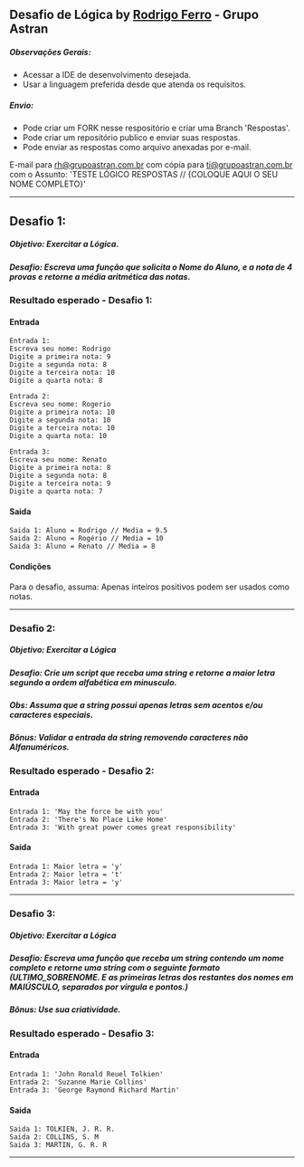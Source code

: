 ## Desafio de Lógica by [Rodrigo Ferro](https://github.com/RodrigoferroBR) - Grupo Astran
##### Observações Gerais:
+ Acessar a IDE de desenvolvimento desejada.
+ Usar a linguagem preferida desde que atenda os requisitos.

##### Envio:
+ Pode criar um FORK nesse respositório e criar uma Branch 'Respostas'.
+ Pode criar um repositório publico e enviar suas respostas.
+ Pode enviar as respostas como arquivo anexadas por e-mail.

E-mail para rh@grupoastran.com.br com cópia para ti@grupoastran.com.br com o Assunto: 'TESTE LÓGICO RESPOSTAS // {COLOQUE AQUI O SEU NOME COMPLETO}'

---
## Desafio 1:
##### Objetivo: Exercitar a Lógica.
##### Desafio: Escreva uma função que solicita o Nome do Aluno, e a nota de 4 provas e retorne a média aritmética das notas.

### Resultado esperado - Desafio 1:
#### Entrada

```console
Entrada 1:
Escreva seu nome: Rodrigo
Digite a primeira nota: 9
Digite a segunda nota: 8
Digite a terceira nota: 10
Digite a quarta nota: 8

Entrada 2:
Escreva seu nome: Rogerio
Digite a primeira nota: 10
Digite a segunda nota: 10
Digite a terceira nota: 10
Digite a quarta nota: 10

Entrada 3:
Escreva seu nome: Renato
Digite a primeira nota: 8
Digite a segunda nota: 8
Digite a terceira nota: 9
Digite a quarta nota: 7
```

#### Saida
```console
Saida 1: Aluno = Rodrigo // Media = 9.5
Saida 2: Aluno = Rogério // Media = 10
Saida 3: Aluno = Renato // Media = 8
```

#### Condições

Para o desafio, assuma:
Apenas inteiros positivos podem ser usados como notas.

---

### Desafio 2:
##### Objetivo: Exercitar a Lógica
##### Desafio: Crie um script que receba uma string e retorne a maior letra segundo a ordem alfabética em minusculo.
##### Obs: Assuma que a string possui apenas letras sem acentos e/ou caracteres especiais.
##### Bônus: Validar a entrada da string removendo caracteres não Alfanuméricos.

### Resultado esperado - Desafio 2:
#### Entrada

```console
Entrada 1: 'May the force be with you'
Entrada 2: 'There's No Place Like Home'
Entrada 3: 'With great power comes great responsibility'
```

#### Saida
```console
Entrada 1: Maior letra = 'y'
Entrada 2: Maior letra = 't'
Entrada 3: Maior letra = 'y'
```
---

### Desafio 3:
##### Objetivo: Exercitar a Lógica
##### Desafio: Escreva uma função que receba um string contendo um nome completo e retorne uma string com o seguinte formato (ULTIMO_SOBRENOME. E as primeiras letras dos restantes dos nomes em MAIÚSCULO, separados por virgula e pontos.)
##### Bônus: Use sua criatividade.

### Resultado esperado - Desafio 3:
#### Entrada

```console
Entrada 1: 'John Ronald Reuel Tolkien'
Entrada 2: 'Suzanne Marie Collins'
Entrada 3: 'George Raymond Richard Martin'
```

#### Saida
```console
Saida 1: TOLKIEN, J. R. R.
Saida 2: COLLINS, S. M
Saida 3: MARTIN, G. R. R
```
---
